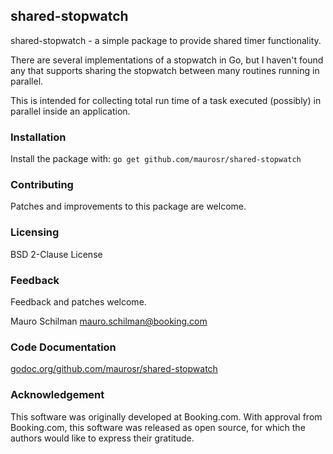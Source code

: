 ## shared-stopwatch

shared-stopwatch - a simple package to provide shared timer functionality.

There are several implementations of a stopwatch in Go, but I haven't found
any that supports sharing the stopwatch between many routines running in parallel.

This is intended for collecting total run time of a task executed (possibly) in parallel
inside an application.

### Installation

Install the package with:
`go get github.com/maurosr/shared-stopwatch`

### Contributing

Patches and improvements to this package are welcome.

### Licensing

BSD 2-Clause License

### Feedback

Feedback and patches welcome.

Mauro Schilman
<mauro.schilman@booking.com>

### Code Documentation

[godoc.org/github.com/maurosr/shared-stopwatch](http://godoc.org/github.com/maurosr/stopwatch)

### Acknowledgement

This software was originally developed at Booking.com. With approval from Booking.com, this software was released as open source, for which the authors would like to express their gratitude.
